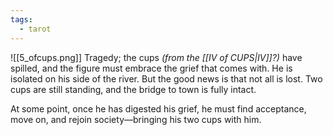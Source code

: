 ```yaml
---
tags:
  - tarot
---
```

![[5_ofcups.png]]
Tragedy; the cups *(from the [[IV of CUPS|IV]]?)* have spilled, and the figure must embrace the grief that comes with. He is isolated on his side of the river. But the good news is that not all is lost. Two cups are still standing, and the bridge to town is fully intact.

At some point, once he has digested his grief, he must find acceptance, move on, and rejoin society—bringing his two cups with him.